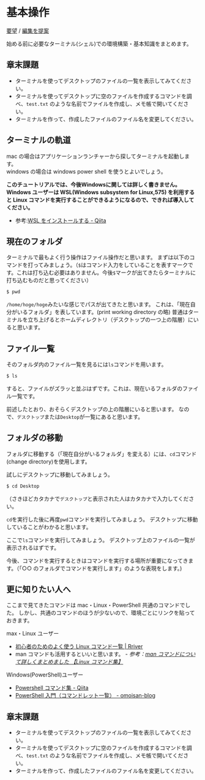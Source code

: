 # 基本操作

[要望](https://github.com/ebiyuu1121/web-tutorial/issues/new/choose) / [編集を提案](https://github.com/ebiyuu1121/web-tutorial/edit/main/shell.md)

始める前に必要なターミナル(シェル)での環境構築・基本知識をまとめます。

## 章末課題

- ターミナルを使ってデスクトップのファイルの一覧を表示してみてください。
- ターミナルを使ってデスクトップに空のファイルを作成するコマンドを調べ、`test.txt` のような名前でファイルを作成し、メモ帳で開いてください。
- ターミナルを作って、作成したファイルのファイル名を変更してください。

## ターミナルの軌道


mac の場合はアプリケーションランチャーから探してターミナルを起動します。  
windows の場合は windows power shell を使うとよいでしょう。

**このチュートリアルでは、今後Windowsに関しては詳しく書きません。
Windows ユーザーは WSL(Windows subsystem for Linux,575) を利用すると Linux コマンドを実行することができるようになるので、できれば導入してください。**

 - 参考:[WSL をインストールする \- Qiita](https://qiita.com/matarillo/items/61a9ead4bfe2868a0b86)

## 現在のフォルダ

ターミナルで最もよく行う操作はファイル操作だと思います。
まずは以下のコマンドを打ってみましょう。（`$`はコマンド入力をしていることを表すマークです。これは打ち込む必要はありません。今後`$`マークが出てきたらターミナルに打ち込むものだと思ってください）

```sh
$ pwd
```

`/home/hoge/hoge`みたいな感じでパスが出てきたと思います。
これは、「現在自分がいるフォルダ」を表しています。(print working directory の略)
普通はターミナルを立ち上げるとホームディレクトリ（デスクトップの一つ上の階層）にいると思います。

## ファイル一覧

そのフォルダ内のファイル一覧を見るには`ls`コマンドを用います。

```sh
$ ls
```

すると、ファイルがズラッと並ぶはずです。これは、現在いるフォルダのファイル一覧です。

前述したとおり、おそらくデスクトップの上の階層にいると思います。
なので、`デスクトップ`または`Desktop`が一覧にあると思います。

## フォルダの移動

フォルダに移動する（「現在自分がいるフォルダ」を変える）には、`cd`コマンド(change directory)を使用します。

試しにデスクトップに移動してみましょう。

```sh
$ cd Desktop
```

（さきほどカタカナで`デスクトップ`と表示された人はカタカナで入力してください。

`cd`を実行した後に再度`pwd`コマンドを実行してみましょう。
デスクトップに移動していることがわかると思います。

ここで`ls`コマンドを実行してみましょう。
デスクトップ上のファイルの一覧が表示されるはずです。

今後、コマンドを実行するときはコマンドを実行する場所が重要になってきます。（「○○ のフォルダでコマンドを実行します」のような表現をします。)

## 更に知りたい人へ

ここまで見てきたコマンドは mac・Linux・PowerShell 共通のコマンドでした。
しかし、共通のコマンドのほうが少ないので、環境ごとにリンクを貼っておきます。

max・Linux ユーザー

- [初心者のためのよく使う Linux コマンド一覧 \| Rriver](https://parashuto.com/rriver/tools/mac-command-line-basics)
- man コマンドも活用するといいと思います。 - _参考：[man コマンドについて詳しくまとめました 【Linux コマンド集】](https://eng-entrance.com/linux-command-man)_

Windows(PowerShell)ユーザー

- [Powershell コマンド集 \- Qiita](https://qiita.com/ShotaKameyama/items/1d3784183f1b00ce98e5)
- [PowerShell 入門（コマンドレット一覧） \- omoisan\-blog](http://omoisan.hatenablog.com/entry/2018/03/04/221930)

## 章末課題

- ターミナルを使ってデスクトップのファイルの一覧を表示してみてください。
- ターミナルを使ってデスクトップに空のファイルを作成するコマンドを調べ、`test.txt` のような名前でファイルを作成し、メモ帳で開いてください。
- ターミナルを作って、作成したファイルのファイル名を変更してください。
